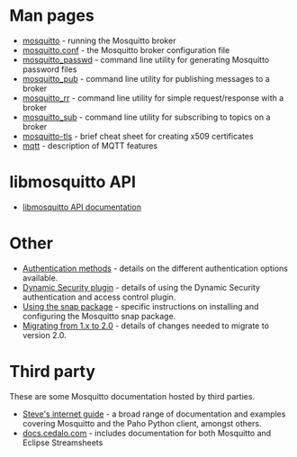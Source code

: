 <!--
.. title: Documentation
.. slug: documentation
.. date: 2020-07-06 17:25:28 UTC
.. tags:
.. category:
.. link:
.. description:
.. type: text
-->

# Man pages

* [mosquitto] - running the Mosquitto broker
* [mosquitto.conf] - the Mosquitto broker configuration file
* [mosquitto_passwd] - command line utility for generating Mosquitto password files
* [mosquitto_pub] - command line utility for publishing messages to a broker
* [mosquitto_rr] - command line utility for simple request/response with a broker
* [mosquitto_sub] - command line utility for subscribing to topics on a broker
* [mosquitto-tls] - brief cheat sheet for creating x509 certificates
* [mqtt] - description of MQTT features

# libmosquitto API

* [libmosquitto API documentation]

# Other

* [Authentication methods] - details on the different authentication options available.
* [Dynamic Security plugin] - details of using the Dynamic Security authentication and access control plugin.
* [Using the snap package] - specific instructions on installing and configuring the Mosquitto snap package.
* [Migrating from 1.x to 2.0] - details of changes needed to migrate to version 2.0.

# Third party

These are some Mosquitto documentation hosted by third parties.

* [Steve's internet guide] - a broad range of documentation and examples
  covering Mosquitto and the Paho Python client, amongst others.
* [docs.cedalo.com] - includes documentation for both Mosquitto and Eclipse
  Streamsheets

[mosquitto]:/man/mosquitto-8.html
[mosquitto.conf]:/man/mosquitto-conf-5.html
[mosquitto_passwd]:/man/mosquitto_passwd-1.html
[mosquitto_pub]:/man/mosquitto_pub-1.html
[mosquitto_rr]:/man/mosquitto_rr-1.html
[mosquitto_sub]:/man/mosquitto_sub-1.html
[mosquitto-tls]:/man/mosquitto-tls-7.html
[mqtt]:/man/mqtt-7.html

[libmosquitto API documentation]:/api/

[Authentication methods]:/documentation/authentication-methods/
[Using the snap package]:/documentation/using-the-snap/
[Dynamic Security plugin]:/documentation/dynamic-security/
[Migrating from 1.x to 2.0]:/documentation/migrating-to-2-0/

[Steve's internet guide]: http://www.steves-internet-guide.com/
[docs.cedalo.com]: https://docs.cedalo.com/

